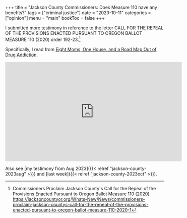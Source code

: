 +++
title = "Jackson County Commissioners: Does Measure 110 have any benefits?"
tags = ["criminal justice"]
date = "2023-10-11"
categories = ["opinion"]
menu = "main"
bookToc = false
+++

I submitted more testimony in reference to the letter CALL FOR THE REPEAL OF THE PROVISIONS ENACTED PURSUANT TO OREGON BALLOT MEASURE 110 (2020) order 192-23.[^jackson2023]

Specifically, I read from [Eight Moms, One House, and a Road Map Out of Drug Addiction](https://www.wweek.com/news/2023/09/27/eight-moms-one-house-and-a-road-map-out-of-drug-addiction/).

<iframe width="560" height="315" src="https://www.youtube.com/embed/E4-G6tlMYm4?si=37D39rVIBvIoCsZJ" title="YouTube video player" frameborder="0" allow="accelerometer; autoplay; clipboard-write; encrypted-media; gyroscope; picture-in-picture; web-share" allowfullscreen></iframe>

Also see [my testimony from Aug 2023]({{< relref "jackson-county-2023aug" >}}) and [last week]({{< relref "jackson-county-2023oct" >}}).

[^jackson2023]: Commissioners Proclaim Jackson County's Call for the Repeal of the Provisions Enacted Pursuant to Oregon Ballot Measure 110 (2020) https://jacksoncountyor.org/Whats-New/News/commissioners-proclaim-jackson-countys-call-for-the-repeal-of-the-provisions-enacted-pursuant-to-oregon-ballot-measure-110-2020-1
